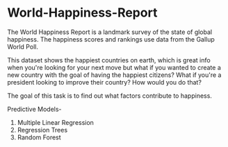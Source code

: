 # World-Happiness-Report
The World Happiness Report is a landmark survey of the state of global happiness. The happiness scores and rankings use data from the Gallup World Poll. 

This dataset shows the happiest countries on earth, which is great info when you're looking for your next move but what if you wanted to create a new country with the goal of having the happiest citizens? 
What if you're a president looking to improve their country? How would you do that?

The goal of this task is to find out what factors contribute to happiness. 

Predictive Models-
1) Multiple Linear Regression
2) Regression Trees
3) Random Forest


